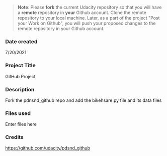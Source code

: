 >**Note**: Please **fork** the current Udacity repository so that you will have a **remote** repository in **your** Github account. Clone the remote repository to your local machine. Later, as a part of the project "Post your Work on Github", you will push your proposed changes to the remote repository in your Github account.

### Date created
7/20/2021

### Project Title
GitHub Project 

### Description
Fork the pdnsnd_github repo and add the bikehsare.py file and its data files

### Files used
Enter files here

### Credits
https://github.com/udacity/pdsnd_github

